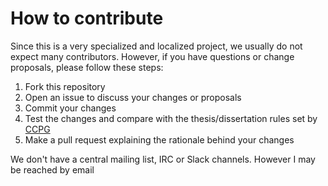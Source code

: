 # How to contribute

Since this is a very specialized and localized project, we usually do not expect many contributors. However, if you have questions or change proposals, please follow these steps:

1. Fork this repository
2. Open an issue to discuss your changes or proposals
3. Commit your changes
4. Test the changes and compare with the thesis/dissertation rules set by [CCPG](https://www.puc-rio.br/ensinopesq/ccpg/apresentacao_ted.html)
5. Make a pull request explaining the rationale behind your changes

We don't have a central mailing list, IRC or Slack channels. However I may be reached by email
